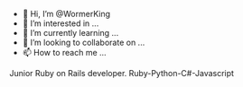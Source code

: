 - 👋 Hi, I’m @WormerKing
- 👀 I’m interested in ...
- 🌱 I’m currently learning ...
- 💞️ I’m looking to collaborate on ...
- 📫 How to reach me ...

Junior Ruby on Rails developer.
Ruby-Python-C#-Javascript
